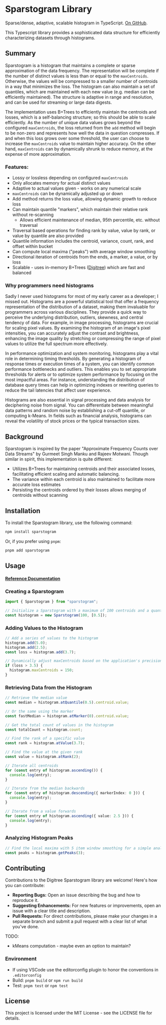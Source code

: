 # Sparstogram Library

Sparse/dense, adaptive, scalable histogram in TypeScript.  [On GitHub](https://github.com/Digithought/Sparstogram).

This Typescript library provides a sophisticated data structure for efficiently characterizing datasets through histograms.

## Summary

Sparstogram is a histogram that maintains a complete or sparse approximation of the data frequency.  The representation will be complete if the number of distinct values is less than or equal to the `maxCentroids`.  Otherwise, the values will be compressed to a smaller number of centroids in a way that minimizes the loss.  The histogram can also maintain a set of quantiles, which are maintained with each new value (e.g. median can be efficiently maintained).  The structure is adaptive in range and resolution, and can be used for streaming or large data digests.

The implementation uses B+Trees to efficiently maintain the centroids and losses, which is a self-balancing structure; so this should be able to scale efficiently.  As the number of unique data values grows beyond the configured `maxCentroids`, the loss returned from the `add` method will begin to be non-zero and represents how well the data in question compresses.  If and when this loss grows over some threshold, the user can choose to increase the `maxCentroids` value to maintain higher accuracy.  On the other hand, `maxCentroids` can by dynamically shrunk to reduce memory, at the expense of more approximation.

### Features:
* Lossy or lossless depending on configured `maxCentroids`
* Only allocates memory for actual distinct values
* Adaptive to actual values given - works on any numerical scale
* `maxCentroids` can be dynamically adjusted up or down
* Add method returns the loss value, allowing dynamic growth to reduce loss
* Can maintain quantile "markers", which maintain their relative rank without re-scanning
  * Allows efficient maintenance of median, 95th percentile, etc. without traversal
* Traversal based operations for finding rank by value, value by rank, or value by quantile are also provided
* Quantile information includes the centroid, variance, count, rank, and offset within bucket
* Can compute local maxima ("peaks") with average window smoothing
* Directional iteration of centroids from the ends, a marker, a value, or by loss
* Scalable - uses in-memory B+Trees ([Digitree](https://github.com/Digithought/Digitree)) which are fast and balanced

### Why programmers need histograms

Sadly I never used histograms for most of my early career as a developer; I missed out.  Histograms are a powerful statistical tool that offer a frequency representation of the distribution of a dataset, making them invaluable for programmers across various disciplines. They provide a quick way to perceive the underlying distribution, outliers, skewness, and central tendency of data. For example, in image processing, histograms are crucial for scaling pixel values. By examining the histogram of an image's pixel intensities, you can accurately adjust the contrast and brightness, enhancing the image quality by stretching or compressing the range of pixel values to utilize the full spectrum more effectively.

In performance optimization and system monitoring, histograms play a vital role in determining timing thresholds. By generating a histogram of response times or execution times of a system, you can identify common performance bottlenecks and outliers. This enables you to set appropriate thresholds for alerts or to optimize system performance by focusing on the most impactful areas. For instance, understanding the distribution of database query times can help in optimizing indexes or rewriting queries to reduce the tail latencies that affect user experience.

Histograms are also essential in signal processing and data analysis for deciphering noise from signal. You can differentiate between meaningful data patterns and random noise by establishing a cut-off quantile, or computing k-Means. In fields such as financial analysis, histograms can reveal the volatility of stock prices or the typical transaction sizes.

## Background

Sparstogram is inspired by the paper "Approximate Frequency Counts over Data Streams" by Gurmeet Singh Manku and Rajeev Motwani. Though similar in spirit, this implementation is quite different:
* Utilizes B+Trees for maintaining centroids and their associated losses, facilitating efficient scaling and automatic balancing.
* The variance within each centroid is also maintained to facilitate more accurate loss estimates
* Persisting the centroids ordered by their losses allows merging of centroids without scanning

## Installation

To install the Sparstogram library, use the following command:

```bash
npm install sparstogram
```

Or, if you prefer using `pnpm`:

```bash
pnpm add sparstogram
```

## Usage

#### [Reference Documentation](https://digithought.github.io/Sparstogram/)

### Creating a Sparstogram

```ts
import { Sparstogram } from "sparstogram";

// Initialize a Sparstogram with a maximum of 100 centroids and a quantile marker for maintaining the median
const histogram = new Sparstogram(100, [0.5]);
```

### Adding Values to the Histogram

```ts
// Add a series of values to the histogram
histogram.add(5.0);
histogram.add(2.5);
const loss = histogram.add(3.7);

// Dynamically adjust maxCentroids based on the application's precision requirements
if (loss > 3.5) {
  histogram.maxCentroids = 150;
}
```

### Retrieving Data from the Histogram

```ts
// Retrieve the median value
const median = histogram.atQuantile(0.5).centroid.value;

// Or the same using the marker
const fastMedian = histogram.atMarker(0).centroid.value;

// Get the total count of values in the histogram
const totalCount = histogram.count;

// Find the rank of a specific value
const rank = histogram.atValue(3.7);

// Find the value at the given rank
const value = histogram.atRank(2);

// Iterate all centroids
for (const entry of histogram.ascending()) {
  console.log(entry);
}

// Iterate from the median backwards
for (const entry of histogram.descending({ markerIndex: 0 })) {
  console.log(entry);
}

// Iterate from a value forwards
for (const entry of histogram.ascending({ value: 2.5 })) {
  console.log(entry);
}
```

### Analyzing Histogram Peaks

```ts
// Find the local maxima with 5 item window smoothing for a simple analysis of the data distribution
const peaks = histogram.getPeaks(3);
```

## Contributing

Contributions to the Digitree Sparstogram library are welcome! Here's how you can contribute:

- **Reporting Bugs:** Open an issue describing the bug and how to reproduce it.
- **Suggesting Enhancements:** For new features or improvements, open an issue with a clear title and description.
- **Pull Requests:** For direct contributions, please make your changes in a separate branch and submit a pull request with a clear list of what you've done.

TODO:
* kMeans computation - maybe even an option to maintain?


### Environment

* If using VSCode use the editorconfig plugin to honor the conventions in `.editorconfig`
* Build: `pnpm build` or `npm run build`
* Test: `pnpm test` or `npm test`

## License

This project is licensed under the MIT License - see the LICENSE file for details.
